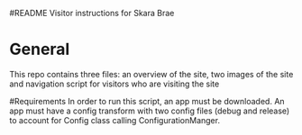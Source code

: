 #README
Visitor instructions for Skara Brae

# General
This repo contains three files: an overview of the site, two images of the site and navigation script for visitors who are visiting the site

#Requirements
In order to run this script, an app must be downloaded. An app must have a config transform with two config files (debug and release) to account for Config class calling ConfigurationManger.

